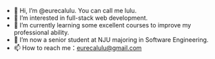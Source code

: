 - 👋 Hi, I’m @eurecalulu. You can call me lulu.
- 👀 I’m interested in full-stack web development.
- 🌱 I’m currently learning some excellent courses to improve my professional ability.
- 💞️ I’m now a senior student at NJU majoring in Software Engineering.
- 📫 How to reach me：eurecalulu@gmail.com

<!---
eurecalulu/eurecalulu is a ✨ special ✨ repository because its `README.md` (this file) appears on your GitHub profile.
You can click the Preview link to take a look at your changes.
--->
